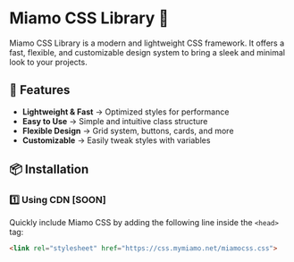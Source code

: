 # Miamo CSS Library 🌿  

Miamo CSS Library is a modern and lightweight CSS framework. It offers a fast, flexible, and customizable design system to bring a sleek and minimal look to your projects.  

## 🚀 Features  
- **Lightweight & Fast** → Optimized styles for performance  
- **Easy to Use** → Simple and intuitive class structure  
- **Flexible Design** → Grid system, buttons, cards, and more  
- **Customizable** → Easily tweak styles with variables  

## 📦 Installation  

### 1️⃣ Using CDN  [SOON]
Quickly include Miamo CSS by adding the following line inside the `<head>` tag:  

```html
<link rel="stylesheet" href="https://css.mymiamo.net/miamocss.css">
```
